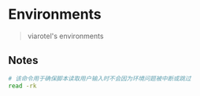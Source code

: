 # Environments

> viarotel's environments

## Notes

```zsh
# 该命令用于确保脚本读取用户输入时不会因为环境问题被中断或跳过
read -rk
```